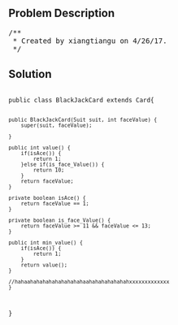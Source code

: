 <!--
<style>
  body { font-family: Arial, sans-serif; }
  .container { max-width: 100%; margin: auto; padding: 20px; }
  .comment-block { background-color: #f9f9f9; padding: 10px; border-left: 5px solid #ccc; max-width: 50%; margin: auto; word-wrap: break-word; white-space: pre-wrap; }
  .code-block { background-color: #f4f4f4; padding: 10px; border: 1px solid #ddd; }
</style>
-->

<div class='container'>
<h2>Problem Description</h2>
<div class='comment-block'>
<pre>
/**
 * Created by xiangtiangu on 4/26/17.
 */
</pre>
</div>

<h2>Solution</h2>
<div class='code-block'>
<pre><code class='language-java'>
public class BlackJackCard extends Card{

    public BlackJackCard(Suit suit, int faceValue) {
        super(suit, faceValue);

    }

    public int value() {
        if(isAce()) {
            return 1;
        }else if(is_face_Value()) {
            return 10;
        }
        return faceValue;
    }

    private boolean isAce() {
        return faceValue == 1;
    }

    private boolean is_face_Value() {
        return faceValue >= 11 && faceValue <= 13;
    }

    public int min_value() {
        if(isAce()) {
            return 1;
        }
        return value();
    }

    //hahaahahahahahahahahahaahahahahahahahxxxxxxxxxxxxx
    }
}
</code></pre>
</div>
</div>
